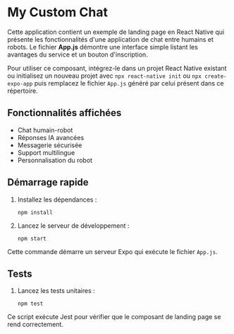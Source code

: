 # My Custom Chat

Cette application contient un exemple de landing page en React Native qui présente les fonctionnalités d'une application de chat entre humains et robots. Le fichier **App.js** démontre une interface simple listant les avantages du service et un bouton d'inscription.

Pour utiliser ce composant, intégrez-le dans un projet React Native existant ou initialisez un nouveau projet avec `npx react-native init` ou `npx create-expo-app` puis remplacez le fichier `App.js` généré par celui présent dans ce répertoire.

## Fonctionnalités affichées
- Chat humain-robot
- Réponses IA avancées
- Messagerie sécurisée
- Support multilingue
- Personnalisation du robot

## Démarrage rapide

1. Installez les dépendances :
   ```
   npm install
   ```
2. Lancez le serveur de développement :
   ```
   npm start
   ```

Cette commande démarre un serveur Expo qui exécute le fichier `App.js`.

## Tests

1. Lancez les tests unitaires :
   ```
   npm test
   ```

Ce script exécute Jest pour vérifier que le composant de landing page se rend correctement.
